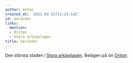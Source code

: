 ```yaml
---
author: Anton
created_at: '2011-03-31T11:23:14Z'
id: Garandor
links:
  mention:
  - Oriton
  - Stora arkipelagen
title: Garandor
---
```


Den största staden i [Stora arkipelagen]. Belägen på ön [Oriton].

  [Stora arkipelagen]: Stora_arkipelagen
  [Oriton]: Oriton
